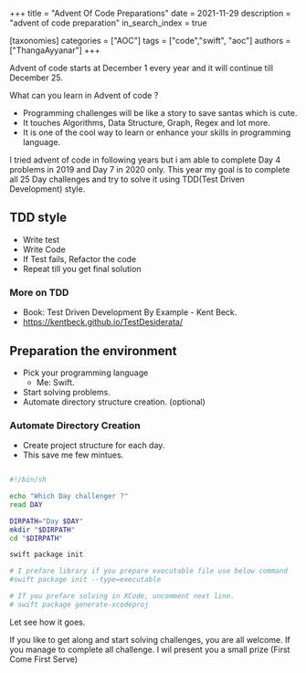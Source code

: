 +++
title = "Advent Of Code Preparations"
date = 2021-11-29
description = "advent of code preparation"
in_search_index = true

[taxonomies]
categories = ["AOC"]
tags = ["code","swift", "aoc"]
authors = ["ThangaAyyanar"]
+++

Advent of code starts at December 1 every year and it will continue till December 25.

What can you learn in Advent of code ?
- Programming challenges will be like a story to save santas which is cute.
- It touches Algorithms, Data Structure, Graph, Regex and lot more.
- It is one of the cool way to learn or enhance your skills in programming language.

I tried advent of code in following years but i am able to complete Day 4
problems in 2019 and Day 7 in 2020 only. This year my goal is to complete all 25 Day
challenges and try to solve it using TDD(Test Driven Development) style.

## TDD style
- Write test
- Write Code
- If Test fails, Refactor the code
- Repeat till you get final solution

### More on TDD
- Book: Test Driven Development By Example - Kent Beck.
- https://kentbeck.github.io/TestDesiderata/

## Preparation the environment
- Pick your programming language
  - Me: Swift.
- Start solving problems.
- Automate directory structure creation. (optional)

### Automate Directory Creation 
- Create project structure for each day.
- This save me few mintues.
```sh

#!/bin/sh

echo "Which Day challenger ?"
read DAY

DIRPATH="Day $DAY"
mkdir "$DIRPATH"
cd "$DIRPATH"

swift package init

# I prefare library if you prepare executable file use below command
#swift package init --type=executable

# If you prefare solving in XCode, uncomment next line.
# swift package generate-xcodeproj

```

Let see how it goes.

If you like to get along and start solving challenges, you are all welcome. If
you manage to complete all challenge. I wil present you a small prize (First Come First Serve)

